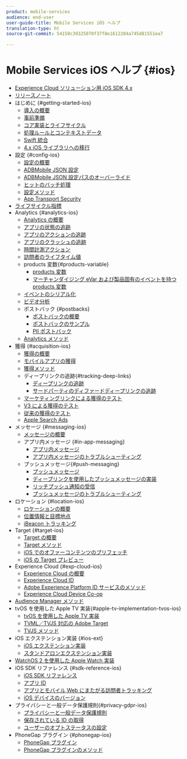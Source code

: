 ```yaml
---
product: mobile-services
audience: end-user
user-guide-title: Mobile Services iOS ヘルプ
translation-type: ht
source-git-commit: 54150c39325070f37f8e1612204a745d81551ea7

---
```



# Mobile Services iOS ヘルプ {#ios}

+ [Experience Cloud ソリューション用 iOS SDK 4.x](overview.md)
+ [リリースノート](rel-notes.md)
+ はじめに {#getting-started-ios}
   + [導入の概要](getting-started/getting-started.md)
   + [事前準備](getting-started/requirements.md)
   + [コア実装とライフサイクル](getting-started/dev-qs.md)
   + [処理ルールとコンテキストデータ](getting-started/proc-rules.md)
   + [Swift 統合 ](getting-started/swift-integration.md)
   + [4.x iOS ライブラリへの移行](getting-started/migration-v3.md)
+ 設定 {#config-ios}
   + [設定の概要](configuration/configuration.md)
   + [ADBMobile JSON 設定](configuration/json-config/json-config.md)
   + [ADBMobile JSON 設定パスのオーバーライド](configuration/json-config/json-config-remote.md)
   + [ヒットのバッチ処理](configuration/hit-batching.md)
   + [設定メソッド](configuration/sdk-methods.md)
   + [App Transport Security](configuration/app-transport-security.md)
+ [ライフサイクル指標](metrics.md)
+ Analytics {#analytics-ios}
   + [Analytics の概要](analytics-main/analytics-main.md)
   + [アプリの状態の追跡](analytics-main/states.md)
   + [アプリのアクションの追跡](analytics-main/actions.md)
   + [アプリのクラッシュの追跡](analytics-main/crashes.md)
   + [時間計測アクション](analytics-main/timed-actions.md)
   + [訪問者のライフタイム値](analytics-main/lifetime-value.md)
   + products 変数{#products-variable}
      + [products 変数](analytics-main/products/products.md)
      + [マーチャンダイジング eVar および製品固有のイベントを持つ products 変数 ](analytics-main/products/products-variable-evars-events.md)
   + [イベントのシリアル化](analytics-main/event-serialization.md)
   + [ビデオ分析](analytics-main/video-qs.md)
   + ポストバック {#postbacks}
      + [ポストバックの概要](analytics-main/postback/postback.md)
      + [ポストバックのサンプル ](analytics-main/postback/postback-example.md)
      + [PII ポストバック](analytics-main/postback/c-pii-postbacks.md)
   + [Analytics メソッド](analytics-main/analytics-methods.md)
+ 獲得 {#acquisition-ios}
   + [獲得の概要](acquisition-main/acquisition-main.md)
   + [モバイルアプリの獲得](acquisition-main/acquisition.md)
   + [獲得メソッド](acquisition-main/c-acquisition-methods.md)
   + ディープリンクの追跡{#tracking-deep-links}
      + [ディープリンクの追跡](acquisition-main/tracking-deep-links/tracking-deep-links.md)
      + [サードパーティのディファードディープリンクの追跡](acquisition-main/tracking-deep-links/c-tracking-3rd-party-deep-deferred-links.md)
   + [マーケティングリンクによる獲得のテスト](acquisition-main/t-testing-marketing-link-acquisition.md)
   + [V3 による獲得のテスト](acquisition-main/t-testing-version-3-acquisition.md)
   + [従来の獲得のテスト](acquisition-main/t-testing-acquisition.md)
   + [Apple Search Ads](acquisition-main/c-apple-search-ads.md)
+ メッセージ {#messaging-ios}
   + [メッセージの概要](messaging-main/messaging-main.md)
   + アプリ内メッセージ {#in-app-messaging}
      + [アプリ内メッセージ](messaging-main/messaging/messaging.md)
      + [アプリ内メッセージのトラブルシューティング](messaging-main/messaging/in-apps-ts.md)
   + プッシュメッセージ{#push-messaging}
      + [プッシュメッセージ](messaging-main/push-messaging/push-messaging.md)
      + [ディープリンクを使用したプッシュメッセージの実装](messaging-main/push-messaging/t-mob-imp-push-deeplinking-ios-4x.md)
      + [リッチプッシュ通知の受信](messaging-main/push-messaging/c-set-up-rich-push-notif-ios.md)
      + [プッシュメッセージのトラブルシューティング](messaging-main/push-messaging/c-troubleshooting-push-messaging.md)
+ ロケーション {#location-ios}
   + [ロケーションの概要](location/location.md)
   + [位置情報と目標地点](location/geo-poi.md)
   + [iBeacon トラッキング](location/ibeacon.md)
+ Target {#target-ios}
   + [Target の概要](target-main/target-main.md)
   + [Target メソッド](target-main/c-target-methods.md)
   + [iOS でのオファーコンテンツのプリフェッチ](target-main/c-mob-target-prefetch-ios.md)
   + [iOS の Target プレビュー](target-main/c-mob-target-preview-ios.md)
+ Experience Cloud {#exp-cloud-ios}
   + [Experience Cloud の概要](marketing-cloud/marketing-cloud.md)
   + [Experience Cloud ID](marketing-cloud/mcvid.md)
   + [Adobe Experience Platform ID サービスのメソッド](marketing-cloud/mc-methods.md)
   + [Experience Cloud Device Co-op](marketing-cloud/t-mob-mc-device-coop-ios-.md)
+ [Audience Manager メソッド](amm/aam-methods.md)
+ tvOS を使用した Apple TV 実装{#apple-tv-implementation-tvos-ios}
   + [tvOS を使用した Apple TV 実装](apple-tv-implementation-tvos/apple-tv-implementation-tvos.md)
   + [TVML／TVJS 対応の Adobe Target](apple-tv-implementation-tvos/target-for-tvml-tvjs.md)
   + [TVJS メソッド](apple-tv-implementation-tvos/tvjs-methods.md)
+ iOS エクステンション実装 {#ios-ext}
   + [iOS エクステンション実装](ios-ext/ios-ext.md)
   + [スタンドアロンエクステンション実装](ios-ext/c-stand-alone-extension-implementation.md)
+ [WatchOS 2 を使用した Apple Watch 実装](apple-watch-implementation-watchkit.md)
+ iOS SDK リファレンス {#sdk-reference-ios}
   + [iOS SDK リファレンス ](reference/reference.md)
   + [アプリ ID](reference/app-ids.md)
   + [アプリとモバイル Web にまたがる訪問者トラッキング](reference/hybrid-app.md)
   + [iOS デバイスのバージョン](reference/device-versions.md)
+ プライバシーと一般データ保護規則{#privacy-gdpr-ios}
   + [プライバシーと一般データ保護規則](c-mob-privacy-gdpr-ios/c-mob-privacy-gdpr-ios.md)
   + [保存されている ID の取得](c-mob-privacy-gdpr-ios/c-mob-gdpr-ret-stored-ids-ios.md)
   + [ユーザーのオプトステータスの設定](c-mob-privacy-gdpr-ios/privacy.md)
+ PhoneGap プラグイン {#phonegap-ios}
   + [PhoneGap プラグイン](phonegap/phonegap.md)
   + [PhoneGap プラグインのメソッド ](phonegap/phonegap-methods.md)
